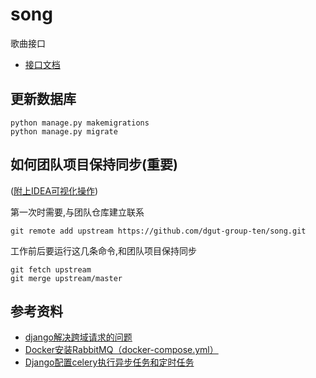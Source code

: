 # song
歌曲接口

- [接口文档](https://documenter.getpostman.com/view/9556968/SW7gTQTL?version=latest)

## 更新数据库

```
python manage.py makemigrations
python manage.py migrate
```

## 如何团队项目保持同步(重要)

([附上IDEA可视化操作](https://blog.csdn.net/autfish/article/details/52513465))

第一次时需要,与团队仓库建立联系

```shell script
git remote add upstream https://github.com/dgut-group-ten/song.git
```

工作前后要运行这几条命令,和团队项目保持同步

```shell script
git fetch upstream
git merge upstream/master
```

## 参考资料

- [django解决跨域请求的问题](https://blog.csdn.net/apple9005/article/details/54427902)
- [Docker安装RabbitMQ（docker-compose.yml）](https://blog.csdn.net/Aria_Miazzy/article/details/89332658)
- [Django配置celery执行异步任务和定时任务](https://blog.csdn.net/qq_37049050/article/details/96424723)